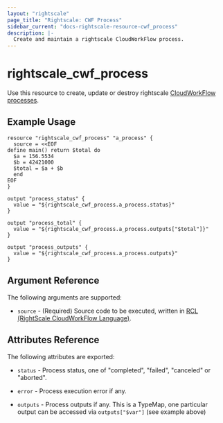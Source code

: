 ```yaml
---
layout: "rightscale"
page_title: "Rightscale: CWF Process"
sidebar_current: "docs-rightscale-resource-cwf_process"
description: |-
  Create and maintain a rightscale CloudWorkFlow process.
---
```


# rightscale_cwf_process

Use this resource to create, update or destroy rightscale [CloudWorkFlow processes](http://docs.rightscale.com/ss/reference/rcl/).

## Example Usage

```hcl
resource "rightscale_cwf_process" "a_process" {
  source = <<EOF
define main() return $total do
  $a = 156.5534
  $b = 42421000
  $total = $a + $b
  end
EOF
}

output "process_status" {
  value = "${rightscale_cwf_process.a_process.status}"
}

output "process_total" {
  value = "${rightscale_cwf_process.a_process.outputs["$total"]}"
}

output "process_outputs" {
  value = "${rightscale_cwf_process.a_process.outputs}"
}
```

## Argument Reference

The following arguments are supported:

* `source` - (Required) Source code to be executed, written in [RCL (RightScale CloudWorkFlow Language)](http://docs.rightscale.com/ss/reference/rcl/v2/index.html).

## Attributes Reference

The following attributes are exported:

* `status` - Process status, one of "completed", "failed", "canceled" or "aborted".

* `error` - Process execution error if any.

* `outputs` - Process outputs if any. This is a TypeMap, one particular output can be accessed via `outputs["$var"]` (see example above)